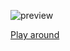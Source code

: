 ![preview](https://github.com/user-attachments/assets/e802d376-d6b1-43b6-9d31-7ba2a1ae68a1)

[Play around](https://andreizpgh.github.io/game-of-life/)
